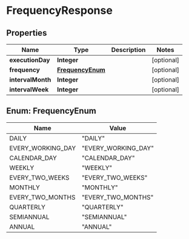
# FrequencyResponse

## Properties
Name | Type | Description | Notes
------------ | ------------- | ------------- | -------------
**executionDay** | **Integer** |  |  [optional]
**frequency** | [**FrequencyEnum**](#FrequencyEnum) |  |  [optional]
**intervalMonth** | **Integer** |  |  [optional]
**intervalWeek** | **Integer** |  |  [optional]


<a name="FrequencyEnum"></a>
## Enum: FrequencyEnum
Name | Value
---- | -----
DAILY | &quot;DAILY&quot;
EVERY_WORKING_DAY | &quot;EVERY_WORKING_DAY&quot;
CALENDAR_DAY | &quot;CALENDAR_DAY&quot;
WEEKLY | &quot;WEEKLY&quot;
EVERY_TWO_WEEKS | &quot;EVERY_TWO_WEEKS&quot;
MONTHLY | &quot;MONTHLY&quot;
EVERY_TWO_MONTHS | &quot;EVERY_TWO_MONTHS&quot;
QUARTERLY | &quot;QUARTERLY&quot;
SEMIANNUAL | &quot;SEMIANNUAL&quot;
ANNUAL | &quot;ANNUAL&quot;




